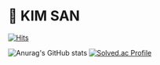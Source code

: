 # 👋 KIM SAN
[![Hits](https://hits.seeyoufarm.com/api/count/incr/badge.svg?url=https%3A%2F%2Fgithub.com%2FdevMtn30&count_bg=%233DC8B4&title_bg=%236BD551&icon=ghostery.svg&icon_color=%23E7E7E7&title=hits&edge_flat=false)](https://hits.seeyoufarm.com)

![Anurag's GitHub stats](https://github-readme-stats.vercel.app/api?username=devMtn30&show_icons=true&theme=radical)
[![Solved.ac Profile](http://mazassumnida.wtf/api/v2/generate_badge?boj=tksml13)](https://solved.ac/tksml13/)
